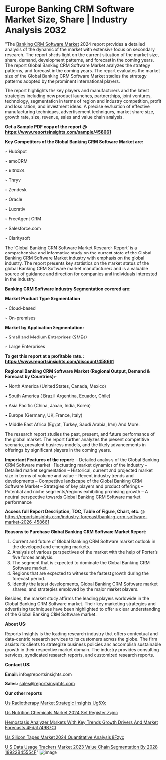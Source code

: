 # Europe Banking CRM Software Market Size, Share | Industry Analysis 2032

"The <a href=https://www.reportsinsights.com/sample/458661>Banking CRM Software Market</a> 2024 report provides a detailed analysis of the dynamic of the market with extensive focus on secondary research. The report sheds light on the current situation of the market size, share, demand, development patterns, and forecast in the coming years. The report Global Banking CRM Software Market analyzes the strategy patterns, and forecast in the coming years. The report evaluates the market size of the Global Banking CRM Software Market studies the strategy patterns adopted by the prominent international players.

The report highlights the key players and manufacturers and the latest strategies including new product launches, partnerships, joint ventures, technology, segmentation in terms of region and industry competition, profit and loss ration, and investment ideas. A precise evaluation of effective manufacturing techniques, advertisement techniques, market share size, growth rate, size, revenue, sales and value chain analysis.

<strong>Get a Sample PDF copy of the report @ <a href=https://www.reportsinsights.com/sample/458661 style=color:#0000ff;>https://www.reportsinsights.com/sample/458661</a></strong>

<strong>Key Competitors of the Global Banking CRM Software Market are:</strong>

‣ HubSpot

‣ amoCRM

‣ Bitrix24

‣ Thryv

‣ Zendesk

‣ Oracle

‣ Lucrativ

‣ FreeAgent CRM

‣ Salesforce.com

‣ Claritysoft

The ‘Global Banking CRM Software Market Research Report’ is a comprehensive and informative study on the current state of the Global Banking CRM Software Market industry with emphasis on the global industry. The report presents key statistics on the market status of the global Banking CRM Software market manufacturers and is a valuable source of guidance and direction for companies and individuals interested in the industry.

<strong>Banking CRM Software Industry Segmentation covered are:</strong>

<strong>Market Product Type Segmentation</strong>

‣ Cloud-based

‣ On-premises

<strong>Market by Application Segmentation:</strong>

‣ Small and Medium Enterprises (SMEs)

‣ Large Enterprises

<strong>To get this report at a profitable rate.: <a href=https://www.reportsinsights.com/discount/458661 style=color:#0000ff;>https://www.reportsinsights.com/discount/458661</a></strong>

<strong>Regional Banking CRM Software Market (Regional Output, Demand &amp; Forecast by Countries):-</strong>

• North America (United States, Canada, Mexico)

• South America ( Brazil, Argentina, Ecuador, Chile)

• Asia Pacific (China, Japan, India, Korea)

• Europe (Germany, UK, France, Italy)

• Middle East Africa (Egypt, Turkey, Saudi Arabia, Iran) And More.

The research report studies the past, present, and future performance of the global market. The report further analyzes the present competitive scenario, prevalent business models, and the likely advancements in offerings by significant players in the coming years.

<strong>Important Features of the report:</strong>
– Detailed analysis of the Global Banking CRM Software market
–Fluctuating market dynamics of the industry
–Detailed market segmentation
– Historical, current and projected market size in terms of volume and value
– Recent industry trends and developments
– Competitive landscape of the Global Banking CRM Software Market
– Strategies of key players and product offerings
– Potential and niche segments/regions exhibiting promising growth
– A neutral perspective towards Global Banking CRM Software market performance

<strong>Access full Report Description, TOC, Table of Figure, Chart, etc. </strong>@   <a href=https://reportsinsights.com/industry-forecast/banking-crm-software-market-2026-458661 style=color:#0000ff;>https://reportsinsights.com/industry-forecast/banking-crm-software-market-2026-458661</a>

<strong>Reasons to Purchase Global Banking CRM Software Market Report:</strong>
1. Current and future of Global Banking CRM Software market outlook in the developed and emerging markets.
2. Analysis of various perspectives of the market with the help of Porter’s five forces analysis.
3. The segment that is expected to dominate the Global Banking CRM Software market.
4. Regions that are expected to witness the fastest growth during the forecast period.
5. Identify the latest developments, Global Banking CRM Software market shares, and strategies employed by the major market players.

Besides, the market study affirms the leading players worldwide in the Global Banking CRM Software market. Their key marketing strategies and advertising techniques have been highlighted to offer a clear understanding of the Global Banking CRM Software market.

<strong><strong>About US</strong>:</strong>

Reports Insights is the leading research industry that offers contextual and data-centric research services to its customers across the globe. The firm assists its clients to strategize business policies and accomplish sustainable growth in their respective market domain. The industry provides consulting services, syndicated research reports, and customized research reports.

<strong>Contact US:</strong>

<p class=><b>Email:</b> <a href=mailto:info@reportsinsights.com>info@reportsinsights.com</a></p>
<p class=><b>Sales:</b> <a href=mailto:sales@reportsinsights.com>sales@reportsinsights.com</a></p>

<strong>Our other reports</strong>

<a href=https://www.linkedin.com/pulse/us-radiotherapy-market-strategic-insights-ug5xc/>Us Radiotherapy Market Strategic Insights Ug5Xc</a>

<a href=https://www.linkedin.com/pulse/us-nutrition-chemicals-market-2024-set-register-zajnc/>Us Nutrition Chemicals Market 2024 Set Register Zajnc</a>

<a href=https://medium.com/@jadhaosuchit578/hemostasis-analyzer-markets-with-key-trends-growth-drivers-and-market-forecasts-4fda1749b7c1>Hemostasis Analyzer Markets With Key Trends Growth Drivers And Market Forecasts 4Fda1749B7C1</a>

<a href=https://www.linkedin.com/pulse/us-silicon-tapes-market-2024-quantitative-analysis-8fzyc/>Us Silicon Tapes Market 2024 Quantitative Analysis 8Fzyc</a>

<a href=https://medium.com/@g65914336/u-s-data-usage-trackers-market-2023-value-chain-segmentation-by-2028-18922b45554f>U S Data Usage Trackers Market 2023 Value Chain Segmentation By 2028 18922B45554F</a>"
![image](https://github.com/Jaayaachit/RIResearch/assets/158452289/69cbce0f-43a5-4975-a520-de08c544a1de)
